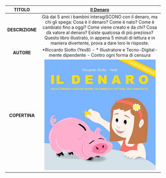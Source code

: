 | TITOLO          | [Il Denaro](https://www.amazon.it/DENARO-Origini-Nostri-Giorni-Lettura/dp/B0BCDF3CJ2/ref=sr_1_1) |
|:---------------:|:-------------:|
| **DESCRIZIONE** | Già dai 5 anni i bambini  interagiSCONO con il denaro, ma chi gli spega: Cosa è il denaro? Come è nato? Come è cambiato fino a oggi? Come viene creato e da chi? Cosa dà valore al denaro? Esiste qualcosa di più prezioso? Questo libro illustrato, in appena 5 minuti di lettura e in maniera divertente, prova a dare loro le risposte. |
| **AUTORE**      | *Riccardo Siotto (Yes8) - * Illustratore e Tecno-Digital-mente dipendente - Contro ogni forma di censura | 
| **COPERTINA**   | ![Il Denaro - clicca qui](./Il_Denaro.png) |
